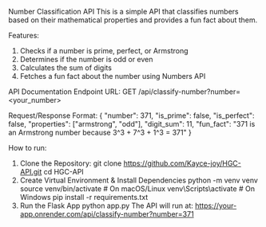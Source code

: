 Number Classification API
This is a simple API that classifies numbers based on their mathematical properties and provides a fun fact about them.

Features:
1. Checks if a number is prime, perfect, or Armstrong
2. Determines if the number is odd or even
3. Calculates the sum of digits
4. Fetches a fun fact about the number using Numbers API

API Documentation
Endpoint URL: GET /api/classify-number?number=<your_number>

Request/Response Format:
{
    "number": 371,
    "is_prime": false,
    "is_perfect": false,
    "properties": ["armstrong", "odd"],
    "digit_sum": 11,
    "fun_fact": "371 is an Armstrong number because 3^3 + 7^3 + 1^3 = 371"
}

How to run:
1.  Clone the Repository:
git clone https://github.com/Kayce-joy/HGC-API.git
cd HGC-API
2.  Create Virtual Environment & Install Dependencies
python -m venv venv
source venv/bin/activate   # On macOS/Linux
venv\Scripts\activate      # On Windows
pip install -r requirements.txt
3. Run the Flask App
python app.py
The API will run at: https://your-app.onrender.com/api/classify-number?number=371

